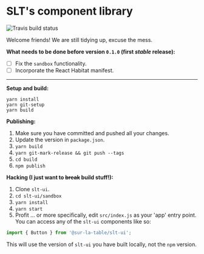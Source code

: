 # SLT's component library

![Travis build status](https://travis-ci.org/SurLaTable/slt-ui.svg?branch=master)

Welcome friends! We are still tidying up, excuse the mess.

**What needs to be done before version `0.1.0` (first _stable_ release):**

- [ ] Fix the `sandbox` functionality.
- [ ] Incorporate the React Habitat manifest.

---

**Setup and build:**

```
yarn install
yarn git-setup
yarn build
```

**Publishing:**

1.  Make sure you have committed and pushed all your changes.
2.  Update the version in `package.json`.
3.  `yarn build`
4.  `yarn git-mark-release && git push --tags`
5.  `cd build`
6.  `npm publish`

**Hacking (I just want to ~~break~~ build stuff!):**

1.  Clone `slt-ui`.
2.  `cd slt-ui/sandbox`
3.  `yarn install`
4.  `yarn start`
5.  Profit ... or more specifically, edit `src/index.js` as your 'app' entry point. You can access any of the `slt-ui` components like so:

```js
import { Button } from '@sur-la-table/slt-ui';
```

This will use the version of `slt-ui` you have built locally, not the `npm` version.
